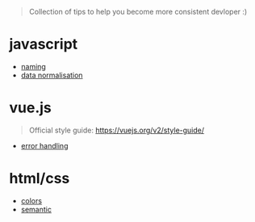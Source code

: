 > Collection of tips to help you become more consistent devloper :)

# javascript
* [naming](https://github.com/kiriltaran/improvements-naming)
* [data normalisation](https://github.com/kiriltaran/imrovements-normalisation)
# vue.js
> Official style guide: https://vuejs.org/v2/style-guide/
* [error handling](vue/error-handling.md)
# html/css
* [colors](css-html/colors.md)
* [semantic](css-html/html-semantic.md)
